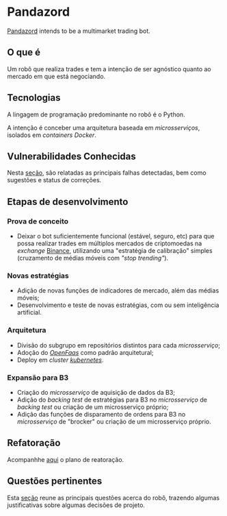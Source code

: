 # Pandazord

[Pandazord](https://www.pandazord.trade "Pandzord's official homepage") intends to be a multimarket trading bot.

## O que é

Um robô que realiza trades e tem a intenção de ser agnóstico quanto ao mercado em que está negociando.

## Tecnologias

A lingagem de programação predominante no robô é o Python.

A intenção é conceber uma arquitetura baseada em *microsserviços*, isolados em *containers Docker*.

## Vulnerabilidades Conhecidas

Nesta [seção](/docs/vulnerabilitys.md), são relatadas as principais falhas detectadas, bem como sugestões e status de correções.

## Etapas de desenvolvimento

### Prova de conceito

- Deixar o bot suficientemente funcional (estável, seguro, etc) para que possa realizar trades em múltiplos mercados de criptomoedas na *exchange* [Binance](https://www.binance.com "The World's Leading
Cryptocurrency Exchange"), utilizando uma "estratégia de calibração" simples (cruzamento de médias móveis com *"stop trending"*).

### Novas estratégias

- Adição de novas funções de indicadores de mercado, além das médias móveis;
- Desenvolvimento e teste de novas estratégias, com ou sem inteligência artificial.

### Arquitetura

- Divisão do subgrupo em repositórios distintos para cada *microsserviço*;
- Adoção do *[OpenFaas](https://www.openfaas.com "Serverless Functions, Made Simple")* como padrão arquitetural;
- Deploy em *cluster [kubernetes](https://kubernetes.io/ "Production-Grade Container Orchestration")*.

### Expansão para B3

- Criação do *microsserviço* de aquisição de dados da B3;
- Adição do *backing test* de estratégias para B3 no *microsserviço* de *backing test* ou criação de um microsserviço próprio;
- Adição das funções de disparamento de ordens para B3 no *microsserviço* de "brocker" ou criação de um microsserviço próprio.

## Refatoração

Acompanhhe [aqui](/docs/refactoring.md) o plano de reatoração.

## Questões pertinentes

Esta [seção](/docs/questions.md) reune as principais questões acerca do robô, trazendo algumas justificativas sobre algumas decisões de projeto.
